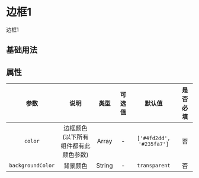 <!-- 加载 demo 组件 start -->
<script setup>
import demo from './demo.vue'
</script>
<!-- 加载 demo 组件 end -->

<!-- 正文开始 -->

# 边框1

边框1

## 基础用法
<Preview comp-name="BorderBox1" demo-name="demo">
  <demo />
</Preview>

## 属性
参数 | 说明 | 类型 | 可选值 | 默认值 | 是否必填
:-: | :-: | :-: | :-: | :-: | :-:
`color` | 边框颜色(以下所有组件都有此颜色参数) | Array | - | `['#4fd2dd', '#235fa7']` | 否 
`backgroundColor` | 背景颜色 | String | - | `transparent` | 否 


